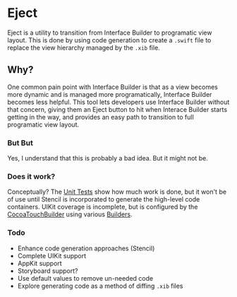 # Eject

Eject is a utility to transition from Interface Builder to programatic view layout. This is done by using code generation to create a `.swift` file to replace the view hierarchy managed by the `.xib` file.

## Why?
One common pain point with Interface Builder is that as a view becomes more dynamic and is managed more programatically, Interface Builder becomes less helpful. This tool lets developers use Interface Builder without that concern, giving them an Eject button to hit when Interace Builder starts getting in the way, and provides an easy path to transition to full programatic view layout.

### But But
Yes, I understand that this is probably a bad idea. But it might not be.

### Does it work?
Conceptually? The [Unit Tests](EjectTests/EjectTests.swift#L134) show how much work is done, but it won't be of use until Stencil is incorporated to generate the high-level code containers. UIKit coverage is incomplete, but is configured by the [CocoaTouchBuilder](Eject/Builder/CocoaTouchBuilder.swift) using various [Builders](Eject/Builder).

### Todo

- Enhance code generation approaches (Stencil)
- Complete UIKit support
- AppKit support
- Storyboard support?
- Use default values to remove un-needed code
- Explore generating code as a method of diffing `.xib` files
